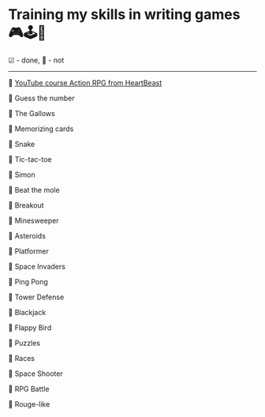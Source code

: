 # Training my skills in writing games 🎮🕹️👾
 

☑ - done, 🔲 - not

---------------------------
🔲 [YouTube course Action RPG from HeartBeast](https://youtube.com/playlist?list=PL9FzW-m48fn2SlrW0KoLT4n5egNdX-W9a&si=Rf_YCEWO8bt2N5iA)

🔲 Guess the number

🔲 The Gallows

🔲 Memorizing cards

🔲 Snake

🔲 Tic-tac-toe

🔲 Simon

🔲 Beat the mole

🔲 Breakout

🔲 Minesweeper

🔲 Asteroids

🔲 Platformer

🔲 Space Invaders

🔲 Ping Pong

🔲 Tower Defense

🔲 Blackjack

🔲 Flappy Bird

🔲 Puzzles

🔲 Races

🔲 Space Shooter

🔲 RPG Battle

🔲 Rouge-like
